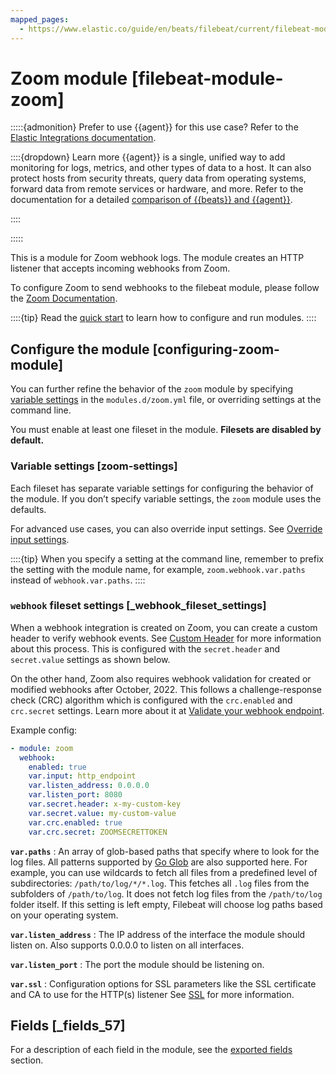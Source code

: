 ```yaml
---
mapped_pages:
  - https://www.elastic.co/guide/en/beats/filebeat/current/filebeat-module-zoom.html
---
```


# Zoom module [filebeat-module-zoom]

:::::{admonition} Prefer to use {{agent}} for this use case?
Refer to the [Elastic Integrations documentation](integration-docs://reference/zoom.md).

::::{dropdown} Learn more
{{agent}} is a single, unified way to add monitoring for logs, metrics, and other types of data to a host. It can also protect hosts from security threats, query data from operating systems, forward data from remote services or hardware, and more. Refer to the documentation for a detailed [comparison of {{beats}} and {{agent}}](docs-content://reference/fleet/index.md).

::::


:::::


This is a module for Zoom webhook logs. The module creates an HTTP listener that accepts incoming webhooks from Zoom.

To configure Zoom to send webhooks to the filebeat module, please follow the [Zoom Documentation](https://developers.zoom.us/docs/api/rest/webhook-only-app).

::::{tip}
Read the [quick start](/reference/filebeat/filebeat-installation-configuration.md) to learn how to configure and run modules.
::::



## Configure the module [configuring-zoom-module]

You can further refine the behavior of the `zoom` module by specifying [variable settings](#zoom-settings) in the `modules.d/zoom.yml` file, or overriding settings at the command line.

You must enable at least one fileset in the module. **Filesets are disabled by default.**


### Variable settings [zoom-settings]

Each fileset has separate variable settings for configuring the behavior of the module. If you don’t specify variable settings, the `zoom` module uses the defaults.

For advanced use cases, you can also override input settings. See [Override input settings](/reference/filebeat/advanced-settings.md).

::::{tip}
When you specify a setting at the command line, remember to prefix the setting with the module name, for example, `zoom.webhook.var.paths` instead of `webhook.var.paths`.
::::



### `webhook` fileset settings [_webhook_fileset_settings]

When a webhook integration is created on Zoom, you can create a custom header to verify webhook events. See [Custom Header](https://developers.zoom.us/docs/api/rest/webhook-reference/#custom-header) for more information about this process. This is configured with the `secret.header` and `secret.value` settings as shown below.

On the other hand, Zoom also requires webhook validation for created or modified webhooks after October, 2022. This follows a challenge-response check (CRC) algorithm which is configured with the `crc.enabled` and `crc.secret` settings. Learn more about it at [Validate your webhook endpoint](https://developers.zoom.us/docs/api/rest/webhook-reference/#validate-your-webhook-endpoint).

Example config:

```yaml
- module: zoom
  webhook:
    enabled: true
    var.input: http_endpoint
    var.listen_address: 0.0.0.0
    var.listen_port: 8080
    var.secret.header: x-my-custom-key
    var.secret.value: my-custom-value
    var.crc.enabled: true
    var.crc.secret: ZOOMSECRETTOKEN
```

**`var.paths`**
:   An array of glob-based paths that specify where to look for the log files. All patterns supported by [Go Glob](https://golang.org/pkg/path/filepath/#Glob) are also supported here. For example, you can use wildcards to fetch all files from a predefined level of subdirectories: `/path/to/log/*/*.log`. This fetches all `.log` files from the subfolders of `/path/to/log`. It does not fetch log files from the `/path/to/log` folder itself. If this setting is left empty, Filebeat will choose log paths based on your operating system.

**`var.listen_address`**
:   The IP address of the interface the module should listen on. Also supports 0.0.0.0 to listen on all interfaces.

**`var.listen_port`**
:   The port the module should be listening on.

**`var.ssl`**
:   Configuration options for SSL parameters like the SSL certificate and CA to use for the HTTP(s) listener See [SSL](/reference/filebeat/configuration-ssl.md) for more information.


## Fields [_fields_57]

For a description of each field in the module, see the [exported fields](/reference/filebeat/exported-fields-zoom.md) section.
